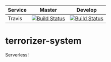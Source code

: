 | Service | Master | Develop |
| ------- | ------ | ------- |
| Travis  | [![Build Status](https://travis-ci.org/Joatin/terrorizer-system.svg?branch=master)](https://travis-ci.org/Joatin/terrorizer-system) | [![Build Status](https://travis-ci.org/Joatin/terrorizer-system.svg?branch=develop)](https://travis-ci.org/Joatin/terrorizer-system) |

# terrorizer-system
Serverless!
